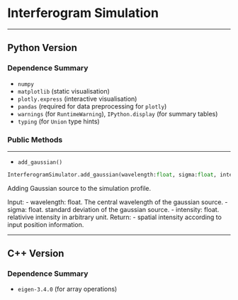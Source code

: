 # Interferogram Simulation

---

## Python Version

### Dependence Summary
- `numpy`
- `matplotlib` (static visualisation)
- `plotly.express` (interactive visualisation)
- `pandas` (required for data preprocessing for `plotly`)
- `warnings` (for `RuntimeWarning`), `IPython.display` (for summary tables)
- `typing` (for `Union` type hints)

### Public Methods

---

- `add_gaussian()`

```python
InterferogramSimulator.add_gaussian(wavelength:float, sigma:float, intensity:float) -> np.ndarray
```
Adding Gaussian source to the simulation profile.

Input:
    - wavelength: float. The central wavelength of the gaussian source.
    - sigma: float. standard deviation of the gaussian source.
    - intensity: float. relativive intensity in arbitrary unit.
Return:
    - spatial intensity according to input position information.
    
    
---


## C++ Version

### Dependence Summary
- `eigen-3.4.0` (for array operations)


